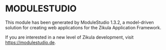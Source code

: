 # MODULESTUDIO

This module has been generated by ModuleStudio 1.3.2, a model-driven solution
for creating web applications for the Zikula Application Framework.

If you are interested in a new level of Zikula development, visit https://modulestudio.de.

